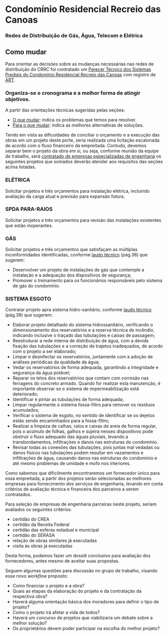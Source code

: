 # Condomínio Residencial Recreio das Canoas
### Redes de Distribuição de Gás, Água, Telecom e Elétrica
  
## Como mudar

Para orientar as decisões sobre as mudanças necessárias nas redes de distribuição do CRRC foi contratado um [Parecer Técnico dos Sistemas Prediais do Condomínio Residencial Recreio das Canoas](/doc/ParecerTecnico.pdf) com registro de [ART](/doc/ARTDefinitiva.pdf).

### Organiza-se o cronograma e a melhor forma de atingir objetivos.

A partir das orientações técnicas sugeridas pelas seções:
- [O que mudar](/1-o-que-mudar/): indica os problemas que temos para resolver.
- [Para o que mudar](/2-para-o-que-mudar/): indica as melhores alternativas de soluções.

Tendo em vista as dificuldades de conciliar o orçamento e a execução das obras em um projeto deste porte, seria realizada uma licitação escalonada de acordo com o fluxo financeiro da empreitada. Contudo, devemos separar bem o projeto da obra em si, ou seja, conforme reunião da equipe de trabalho, será [contratado de empresas especializadas de engenharia](/doc/2023.07.10.resumo.reuniao.pdf) os seguintes projetos que somados deverão atender aos requisitos das seções acima listadas.

### ELÉTRICA

Solicitar projetos e três orçamentos para instalação elétrica, incluindo avaliação da carga atual e previsão para expansão futura.

### SPDA PARA-RAIOS

Solicitar projetos e três orçamentos para revisão das instalações existentes que estão inoperantes.

### GÁS

Solicitar projetos e três orçamentos que satisfaçam as múltiplas inconformidades identificadas, conforme [laudo técnico](/doc/ParecerTecnico.pdf) (pág.36) que sugerem:

- Desenvolver um projeto de instalações de gás que contemple a instalação e a adequação dos dispositivos de segurança;
- Promover o treinamento para os funcionários responsáveis pelo sistema de gás do condomínio.

### SISTEMA ESGOTO

Contratar projeto apra sistema hidro-sanitário, conforme [laudo técnico](/doc/ParecerTecnico.pdf) (pág.39) que sugerem:

- Elaborar projeto detalhado do sistema hidrossanitário, verificando o dimensionamento dos reservatórios e a reserva técnica de incêndio, indicando inclusive o traçado das tubulações e caixas de passagem;
- Reestruturar a rede interna de distribuição de água, com a devida fixação das tubulações e a correção de trajetos inadequados, de acordo com o projeto a ser elaborado;
- Limpar e desinfectar os reservatórios, juntamente com a adoção de análises periódicas da qualidade da água;
- Vedar os reservatórios de forma adequada, garantindo a integridade e segurança da água potável;
- Reparar os tetos dos reservatórios que contam com corrosão nas ferragens do concreto armado. Quando for realizar esta manutenção, é importante observar se o sistema de impermeabilização está deteriorado;
- Identificar e pintar as tubulações de forma adequada;
- Limpar regularmente o sistema fossa-filtro para remover os resíduos acumulados;
- Verificar o sistema de esgoto, no sentido de identificar se os dejetos estão sendo encaminhados para a fossa-filtro;
- Realizar a limpeza de calhas, ralos e caixas de areia de forma regular, pois o acúmulo de folhas, galhos e sujeira nesses dispositivos pode obstruir o fluxo adequado das águas pluviais, levando a transbordamentos, infiltrações e danos nas estruturas do condomínio.
- Revisar todas as conexões das tubulações, pois juntas mal vedadas ou danos físicos nas tubulações podem resultar em vazamentos e infiltrações de água, causando danos nas estruturas do condomínio e até mesmo problemas de umidade e mofo nos interiores.

Como sabemos que dificilmente encontraremos um fornecedor único para essa empreitada, a partir dos projetos serão selecionadas as melhores empresas para fornecimento dos serviços de engenharia, levando em conta critérios de avaliação técnica e financeira dos parceiros a serem contratados.

Para seleção de empresas de engenharia parceiras neste projeto, seriam avaliados os seguintes critérios:

- certidão do CREA
- certidão da Receita Federal
- certidão das esferas estadual e municipal
- certidão do SERASA
- relação de obras similares já executadas
- visita às obras já executadas

Desta forma, podemos fazer um dossiê conclusivo para avaliação dos fornecedores, antes mesmo de aceitar suas propostas.

Seguem algumas questões para discussão no grupo de trabalho, visando esse novo *workflow* proposto:

- Como financiar o projeto e a obra?
- Quais as etapas da elaboração do projeto e da contratação da respectiva obra?
- Haverá alguma orientação básica dos moradores para definir o tipo de projeto?
- Como o projeto irá afetar a vida de todos?
- Haverá um concurso de projetos que viabilizaria um debate sobre a melhor solução?
- Os proprietários devem poder participar na escolha do melhor projeto?
